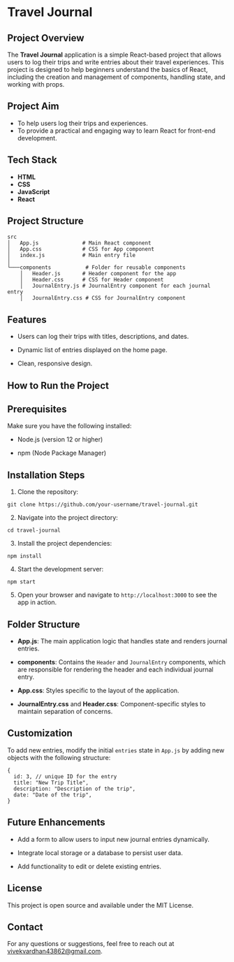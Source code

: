 # Travel Journal

## Project Overview

The **Travel Journal** application is a simple React-based project that allows users to log their trips and write entries about their travel experiences. This project is designed to help beginners understand the basics of React, including the creation and management of components, handling state, and working with props.

## Project Aim

- To help users log their trips and experiences.
- To provide a practical and engaging way to learn React for front-end development.

## Tech Stack

- **HTML**
- **CSS**
- **JavaScript**
- **React**

## Project Structure

```
src
│   App.js              # Main React component
│   App.css             # CSS for App component
│   index.js            # Main entry file
│
└───components           # Folder for reusable components
    │   Header.js       # Header component for the app
    │   Header.css      # CSS for Header component
    │   JournalEntry.js # JournalEntry component for each journal entry
    │   JournalEntry.css # CSS for JournalEntry component
```
## Features

- Users can log their trips with titles, descriptions, and dates.

- Dynamic list of entries displayed on the home page.

- Clean, responsive design.

## How to Run the Project

## Prerequisites

Make sure you have the following installed:

- Node.js (version 12 or higher)

- npm (Node Package Manager)

## Installation Steps

1. Clone the repository:

```
git clone https://github.com/your-username/travel-journal.git
```

2. Navigate into the project directory:

```
cd travel-journal
```

3. Install the project dependencies:

```
npm install
```

4. Start the development server:

```
npm start
```

5. Open your browser and navigate to ```http://localhost:3000``` to see the app in action.

## Folder Structure

- **App.js**: The main application logic that handles state and renders journal entries.

- **components**: Contains the ```Header``` and ```JournalEntry``` components, which are responsible for rendering the header and each individual journal entry.

- **App.css**: Styles specific to the layout of the application.

- **JournalEntry.css** and **Header.css**: Component-specific styles to maintain separation of concerns.

## Customization

To add new entries, modify the initial ```entries``` state in ```App.js``` by adding new objects with the following structure:

```
{
  id: 3, // unique ID for the entry
  title: "New Trip Title",
  description: "Description of the trip",
  date: "Date of the trip",
}
```

## Future Enhancements

- Add a form to allow users to input new journal entries dynamically.

- Integrate local storage or a database to persist user data.

- Add functionality to edit or delete existing entries.

## License

This project is open source and available under the MIT License.

## Contact

For any questions or suggestions, feel free to reach out at vivekvardhan43862@gmail.com.
